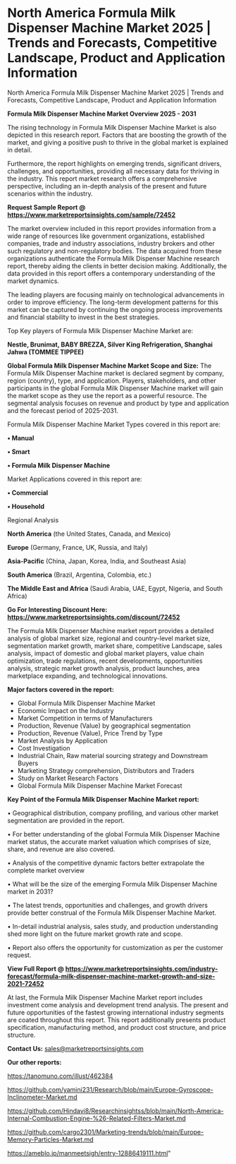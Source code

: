 # North America Formula Milk Dispenser Machine Market 2025 | Trends and Forecasts, Competitive Landscape, Product and Application Information
North America Formula Milk Dispenser Machine Market 2025 | Trends and Forecasts, Competitive Landscape, Product and Application Information

<Strong> Formula Milk Dispenser Machine Market Overview 2025 - 2031</strong>

The rising technology in Formula Milk Dispenser Machine Market is also depicted in this research report. Factors that are boosting the growth of the market, and giving a positive push to thrive in the global market is explained in detail.

Furthermore, the report highlights on emerging trends, significant drivers, challenges, and opportunities, providing all necessary data for thriving in the industry. This report market research offers a comprehensive perspective, including an in-depth analysis of the present and future scenarios within the industry.

<strong>Request Sample Report @ <a href=https://www.marketreportsinsights.com/sample/72452>https://www.marketreportsinsights.com/sample/72452</a></strong>

The market overview included in this report provides information from a wide range of resources like government organizations, established companies, trade and industry associations, industry brokers and other such regulatory and non-regulatory bodies. The data acquired from these organizations authenticate the Formula Milk Dispenser Machine research report, thereby aiding the clients in better decision making. Additionally, the data provided in this report offers a contemporary understanding of the market dynamics.

The leading players are focusing mainly on technological advancements in order to improve efficiency. The long-term development patterns for this market can be captured by continuing the ongoing process improvements and financial stability to invest in the best strategies.

Top Key players of Formula Milk Dispenser Machine Market are:

<strong>Nestle, Brunimat, BABY BREZZA, Silver King Refrigeration, Shanghai Jahwa (TOMMEE TIPPEE)</strong>

<strong><b>Global Formula Milk Dispenser Machine Market Scope and Size:</b></strong>
The Formula Milk Dispenser Machine market is declared segment by company, region (country), type, and application. Players, stakeholders, and other participants in the global Formula Milk Dispenser Machine market will gain the market scope as they use the report as a powerful resource. The segmental analysis focuses on revenue and product by type and application and the forecast period of 2025-2031.

Formula Milk Dispenser Machine Market Types covered in this report are:

<strong>• Manual

• Smart

• Formula Milk Dispenser Machine</strong>

Market Applications covered in this report are:

<strong>• Commercial

• Household</strong> 

Regional Analysis

<strong>North America</strong> (the United States, Canada, and Mexico)

<strong>Europe</strong> (Germany, France, UK, Russia, and Italy)

<strong>Asia-Pacific</strong> (China, Japan, Korea, India, and Southeast Asia)

<strong>South America</strong> (Brazil, Argentina, Colombia, etc.)

<strong>The Middle East and Africa</strong> (Saudi Arabia, UAE, Egypt, Nigeria, and South Africa)

<strong>Go For Interesting Discount Here: <a href=https://www.marketreportsinsights.com/discount/72452>https://www.marketreportsinsights.com/discount/72452</a></strong>

The Formula Milk Dispenser Machine market report provides a detailed analysis of global market size, regional and country-level market size, segmentation market growth, market share, competitive Landscape, sales analysis, impact of domestic and global market players, value chain optimization, trade regulations, recent developments, opportunities analysis, strategic market growth analysis, product launches, area marketplace expanding, and technological innovations.

<strong><b>Major factors covered in the report:</b></strong>
<ul>
  <li>Global Formula Milk Dispenser Machine Market </li>
  <li>Economic Impact on the Industry</li>
  <li>Market Competition in terms of Manufacturers</li>
  <li>Production, Revenue (Value) by geographical segmentation</li>
  <li>Production, Revenue (Value), Price Trend by Type</li>
  <li>Market Analysis by Application</li>
  <li>Cost Investigation</li>
  <li>Industrial Chain, Raw material sourcing strategy and Downstream Buyers</li>
  <li>Marketing Strategy comprehension, Distributors and Traders</li>
  <li>Study on Market Research Factors</li>
  <li>Global Formula Milk Dispenser Machine Market Forecast</li>
</ul>

<strong><b>Key Point of the Formula Milk Dispenser Machine Market report:</b></strong>

• Geographical distribution, company profiling, and various other market segmentation are provided in the report.

• For better understanding of the global Formula Milk Dispenser Machine market status, the accurate market valuation which comprises of size, share, and revenue are also covered.

• Analysis of the competitive dynamic factors better extrapolate the complete market overview

• What will be the size of the emerging Formula Milk Dispenser Machine market in 2031?

• The latest trends, opportunities and challenges, and growth drivers provide better construal of the Formula Milk Dispenser Machine Market.

• In-detail industrial analysis, sales study, and production understanding shed more light on the future market growth rate and scope.

• Report also offers the opportunity for customization as per the customer request.

<strong><b>View Full Report @ <a href=https://www.marketreportsinsights.com/industry-forecast/formula-milk-dispenser-machine-market-growth-and-size-2021-72452>https://www.marketreportsinsights.com/industry-forecast/formula-milk-dispenser-machine-market-growth-and-size-2021-72452</a></b></strong>


At last, the Formula Milk Dispenser Machine Market report includes investment come analysis and development trend analysis. The present and future opportunities of the fastest growing international industry segments are coated throughout this report. This report additionally presents product specification, manufacturing method, and product cost structure, and price structure.

<strong>Contact Us:</strong>
sales@marketreportsinsights.com

<strong>Our other reports:</strong>

<a href=https://tanomuno.com/illust/462384>https://tanomuno.com/illust/462384</a>

<a href=https://github.com/yamini231/Research/blob/main/Europe-Gyroscope-Inclinometer-Market.md>https://github.com/yamini231/Research/blob/main/Europe-Gyroscope-Inclinometer-Market.md</a>

<a href=https://github.com/Hindavi8/Researchinsightss/blob/main/North-America-Internal-Combustion-Engine-%26-Related-Filters-Market.md>https://github.com/Hindavi8/Researchinsightss/blob/main/North-America-Internal-Combustion-Engine-%26-Related-Filters-Market.md</a>

<a href=https://github.com/cargo2301/Marketing-trends/blob/main/Europe-Memory-Particles-Market.md>https://github.com/cargo2301/Marketing-trends/blob/main/Europe-Memory-Particles-Market.md</a>

<a href=https://ameblo.jp/manmeetsigh/entry-12886419111.html>https://ameblo.jp/manmeetsigh/entry-12886419111.html</a>"

